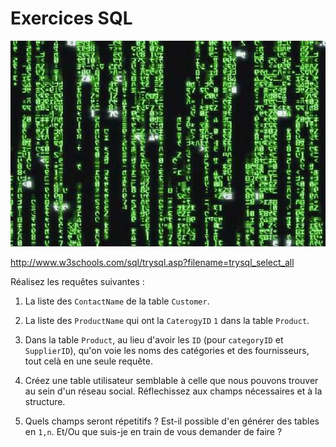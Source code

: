 # Exercices SQL

![Matrix Reloaded](matrix.png)

<http://www.w3schools.com/sql/trysql.asp?filename=trysql_select_all>

Réalisez les requêtes suivantes :

1) La liste des `ContactName` de la table `Customer`.

2) La liste des `ProductName` qui ont la `CaterogyID` `1` dans
la table `Product`.

3) Dans la table `Product`, au lieu d'avoir les `ID` (pour
`categoryID` et `SupplierID`), qu'on voie les noms des catégories et des
fournisseurs, tout celà en une seule requête.

4) Créez une table utilisateur semblable à celle que nous
pouvons trouver au sein d'un réseau social. Réflechissez aux champs
nécessaires et à la structure.

5) Quels champs seront répetitifs ? Est-il possible d'en
générer des tables en `1,n`. Et/Ou que suis-je en train de vous demander
de faire ?
